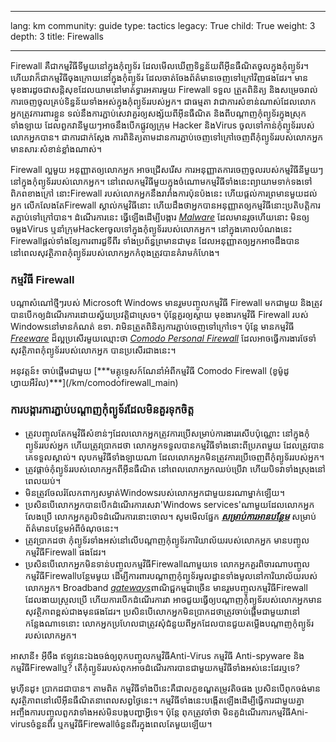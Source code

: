 

---

lang: km
community: guide
type: tactics
legacy: True
child: True
weight: 3
depth: 3
title: Firewalls

---

Firewall គឺជាកម្មវិធីទីមួយនៅក្នុងកុំព្យូទ័រ ដែលមើលឃើញទិន្នន័យពីអ៊ីនធឺណិតចូលក្នុងកុំព្យូទ័រ។ ហើយវាក៏ជាកម្មវិធីចុងក្រោយនៅក្នុងកុំព្យូទ័រ ដែលចាត់ចែងព័ត៌មានចេញទៅក្រៅវិញផងដែរ។ មានមុខងារដូចជាសន្តិសុខដែលយាមនៅមាត់ទ្វារអគារមួយ Firewall ទទួល ត្រួតពិនិត្យ និងសម្រេចរាល់ការចេញចូលគ្រប់ទិន្នន័យទាំងអស់ក្នុងកុំព្យូទ័ររបស់អ្នក។ ជាធម្មតា វាជាការសំខាន់ណាស់ដែលលោកអ្នកត្រូវការពារខ្លួន ទល់នឹងការភ្ជាប់សេវាគួរឲ្យសង្ស័យពីអ៊ីនធឺណិត និងពីបណ្តាញកុំព្យូទ័រក្នុងស្រុកទាំងឡាយ ដែលពួកវានីមួយៗអាចនឹងបើកផ្លូវឲ្យក្រុម Hacker និងVirus ចូលទៅកាន់កុំព្យូទ័ររបស់លោកអ្នកបាន។ ជាការជាក់ស្តែង ការពិនិត្យតាមដានការភ្ជាប់ចេញទៅក្រៅចេញពីកុំព្យូទ័ររបស់លោកអ្នកមានសារៈសំខាន់ខ្លាំងណាស់។

Firewall ល្អមួយ អនុញ្ញាតឲ្យលោកអ្នក អាចជ្រើសរើស ការអនុញ្ញាតការចេញចូលរបស់កម្មវិធីនីមួយៗ នៅក្នុងកុំព្យូទ័ររបស់លោកអ្នក។ នៅពេលកម្មវិធីមួយក្នុងចំណោមកម្មវិធីទាំងនេះព្យាយាមទាក់ទងទៅពិភពខាងក្រៅ នោះFirewall របស់លោកអ្នកនឹងរារាំងការប៉ុនប៉ងនេះ ហើយផ្តល់ការព្រមានមួយដល់អ្នក លើកលែងតែFirewall ស្គាល់កម្មវិធីនោះ ហើយដឹងថាអ្នកបានអនុញ្ញាតឲ្យកម្មវិធីនោះប្រតិបត្តិការតភ្ជាប់ទៅក្រៅបាន។ ដំណើរការនេះ ធ្វើឡើងដើម្បីបង្ការ [*Malware*](/km/glossary#Malware) ដែលមានរួចហើយនោះ មិនឲ្យចម្លងVirus ឬនាំក្រុមHackerចូលទៅក្នុងកុំព្យូទ័ររបស់លោកអ្នក។ នៅក្នុងគោលបំណងនេះ Firewallផ្តល់ទាំងខ្សែការពារជួទីពីរ ទាំងប្រព័ន្ធព្រមានជាមុន ដែលអនុញ្ញាតឲ្យអ្នកអាចដឹងបាន នៅពេលសុវត្ថិភាពកុំព្យូទ័ររបស់លោកអ្នកកំពុងត្រូវបានគំរាមកំហែង។




### កម្មវិធី Firewall ###

បណ្តាសំណៅថ្មីៗរបស់ Microsoft Windows មានរួមបញ្ចូលកម្មវិធី Firewall មកជាមួយ និងត្រូវបានបើកឲ្យដំណើរការដោយស្វ័យប្រវត្តិជាស្រេច។ ប៉ុន្តែគួរឲ្យស្តាយ មុខងារកម្មវិធី Firewall របស់ Windowsនៅមានកំណត់ ឧទា. វាមិនត្រួតពិនិត្យការភ្ជាប់ចេញទៅក្រៅទេ។ ប៉ុន្តែ មានកម្មវិធី [*Freeware*](/km/glossary#Freeware) ដ៏ល្អប្រសើរមួយឈ្មោះថា [*Comodo Personal Firewall*](/km/glossary#Comodo_Firewall) ដែលអាចធ្វើការងារថែទាំសុវត្ថិភាពកុំព្យូទ័ររបស់លោកអ្នក បានប្រសើរជាងនេះ។

<div class=getstarted markdown=1> អនុវត្តន៍៖ ចាប់ផ្តើមជាមួយ [***មគ្គុទ្ទេសក៍ណែនាំអំពីកម្មវិធី Comodo Firewall (ខូម៉ូដូ ហ្វាយអឺវ៉ល)***](/km/comodofirewall_main)
</div>




### ការបង្ការការភ្ជាប់បណ្តាញកុំព្យូទ័រដែលមិនគួរទុកចិត្ត ###
- ត្រូវបញ្ចូលតែកម្មវិធីសំខាន់ៗដែលលោកអ្នកត្រូវការប្រើសម្រាប់ការងាររសើបប៉ុណ្ណោះ នៅក្នុងកុំព្យូទ័ររបស់អ្នក ហើយត្រូវប្រាកដថា លោកអ្នកទទួលបានកម្មវិធីទាំងនោះពីប្រភពមួយ ដែលត្រូវបានគេទទួលស្គាល់។ លុបកម្មវិធីទាំងឡាយណា ដែលលោកអ្នកមិនត្រូវការប្រើចេញពីកុំព្យូទ័ររបស់អ្នក។
- ត្រូវផ្តាច់កុំព្យូទ័ររបស់លោកអ្នកពីអ៊ីនធឺណិត នៅពេលលោកអ្នកឈប់ប្រើវា ហើយបិទវាទាំងស្រុងនៅពេលយប់។
- មិនត្រូវចែលរំលែកពាក្យសម្ងាត់Windowsរបស់លោកអ្នកជាមួយនរណាម្នាក់ឡើយ។ 
- ប្រសិនបើលោកអ្នកបានបើកដំណើរការសេវា'Windows services'ណាមួយដែលលោកអ្នកលែងប្រើ លោកអ្នកគួរបិទដំណើរការនោះចោល។ សូមមើលផ្នែក [***សម្រាប់ការអានបន្ថែម***](/km/chapter_1_5) សម្រាប់ព័ត៌មានបន្ថែមអំពីចំណុចនេះ។
- ត្រូវប្រាកដថា កុំព្យូទ័រទាំងអស់នៅលើបណ្តាញកុំព្យូទ័រការិយាល័យរបស់លោកអ្នក មានបញ្ចូលកម្មវិធីFirewall ផងដែរ។ 
- ប្រសិនបើលោកអ្នកមិនទាន់បញ្ចូលកម្មវិធីFirewallណាមួយទេ លោកអ្នកគួរពិចារណាបញ្ចូលកម្មវិធីFirewallបន្ថែមមួយ ដើម្បីការពារបណ្តាញកុំព្យូទ័រមូលដ្ឋានទាំងមូលនៅការិយាល័យរបស់លោកអ្នក។ Broadband [*gateways*](/km/glossary#Router)ពាណិជ្ជកម្មជាច្រើន មានរួមបញ្ចូលកម្មវិធីFirewall ដែលងាយស្រួលប្រើ ហើយការបើកដំណើរការវា អាចជួយធ្វើឲ្យបណ្តាញកុំព្យូទ័របស់លោកអ្នកមានសុវត្ថិភាពខ្ពស់ជាងមុនផងដែរ។ ប្រសិនបើលោកអ្នកមិនប្រាកដថាត្រូវចាប់ផ្តើមជាមួយវានៅកន្លែងណាទេនោះ លោកអ្នកប្រហែលជាត្រូវសុំជំនួយពីអ្នកដែលបានជួយតម្លើងបណ្តាញកុំព្យូទ័ររបស់លោកអ្នក។





<div class=background markdown=1>
អាសានី៖ អ៊ីចឹង ឥឡូវនេះឯងចង់ឲ្យពុកបញ្ចូលកម្មវិធីAnti-Virus កម្មវិធី Anti-spyware និងកម្មវិធីFirewallឬ? តើកុំព្យូទ័ររបស់ពុកអាចដំណើរការបានជាមួយកម្មវិធីទាំងអស់នេះដែរឬទេ?

មូហ៊ីនដូ៖ ប្រាកដជាបាន។ តាមពិត កម្មវិធីទាំងបីនេះគឺជាលក្ខខណ្ឌតម្រូវតិចផង ប្រសិនបើពុកចង់មានសុវត្ថិភាពនៅលើអ៊ីនធឺណិតនាពេលសព្វថ្ងៃនេះ។ កម្មវិធីទាំងនេះបង្កើតឡើងដើម្បីធ្វើការជាមួយគ្នា អញ្ចឹងការបញ្ចូលពួកវាទាំងអស់មិនបង្កបញ្ហាអ្វីទេ។ ប៉ុន្តែ ពុកត្រូវចាំថា មិនគួដំណើរការកម្មវិធីAni-virusចំនួនពីរ ឬកម្មវិធីFirewallចំនួនពីរក្នុងពេលតែមួយឡើយ។
</div>


